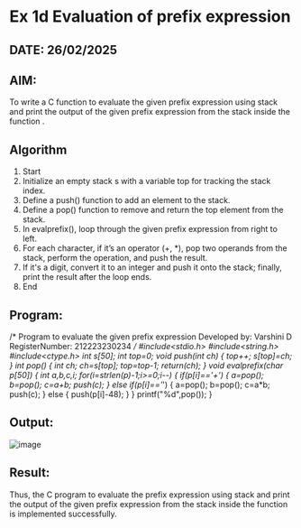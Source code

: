 # Ex 1d Evaluation of prefix expression
## DATE: 26/02/2025
## AIM:
To write a C function to evaluate the given prefix expression using stack and print the output of the given prefix expression from the stack inside the function . 

## Algorithm
1. Start
2. Initialize an empty stack s with a variable top for tracking the stack index.
3. Define a push() function to add an element to the stack.
4. Define a pop() function to remove and return the top element from the stack.
5. In evalprefix(), loop through the given prefix expression from right to left.
6. For each character, if it’s an operator (+, *), pop two operands from the stack, perform the
operation, and push the result.
7. If it's a digit, convert it to an integer and push it onto the stack; finally, print the result after
the loop ends.
8. End
## Program:

/*
Program to evaluate the given prefix expression
Developed by: Varshini D
RegisterNumber: 212223230234
*/
#include<stdio.h>
#include<string.h>
#include<ctype.h>
int s[50];
int top=0;
void push(int ch)
{
top++;
s[top]=ch;
}
int pop()
{
int ch;
ch=s[top];
top=top-1;
return(ch);
}
void evalprefix(char p[50])
{
int a,b,c,i;
for(i=strlen(p)-1;i>=0;i--)
{
if(p[i]=='+')
{
a=pop();
b=pop();
c=a+b;
push(c);
}
else if(p[i]=='*')
{
a=pop();
b=pop();
c=a*b;
push(c);
}
else
{
push(p[i]-48);
}
}
printf("%d",pop());
}



## Output:
![image](https://github.com/user-attachments/assets/26c180b4-5fd8-4867-812f-53d795d0d9c5)



## Result:
Thus, the C program to evaluate the prefix expression using stack and print the output of the given prefix expression from the stack inside the function is implemented successfully.
